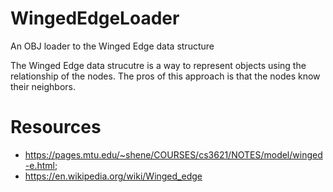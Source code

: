 # WingedEdgeLoader

An OBJ loader to the Winged Edge data structure

The Winged Edge data strucutre is a way to represent objects using the relationship of the nodes. The pros of this approach is that the nodes know their neighbors.

# Resources

 - https://pages.mtu.edu/~shene/COURSES/cs3621/NOTES/model/winged-e.html;
 - https://en.wikipedia.org/wiki/Winged_edge
 
